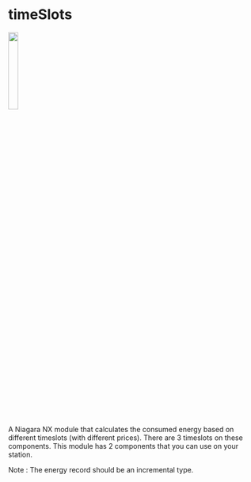 # timeSlots

<img src="https://user-images.githubusercontent.com/52376408/132543933-901c9388-4709-43b3-b61a-aaa48792fa99.PNG" width="20%" height="20%">

A Niagara NX module that calculates the consumed energy based on different timeslots (with different prices). There are 3 timeslots on these components. 
This module has 2 components that you can use on your station.

Note : The energy record should be an incremental type.

